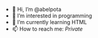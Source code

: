 - 👋 Hi, I’m @abelpota
- 👀 I’m interested in programming
- 🌱 I’m currently learning HTML
- 📫 How to reach me: *Private*

<!---
abelpota/abelpota is a ✨ special ✨ repository because its `README.md` (this file) appears on your GitHub profile.
You can click the Preview link to take a look at your changes.
--->
